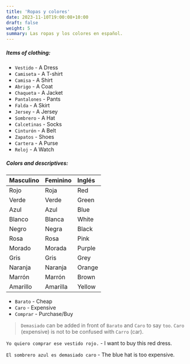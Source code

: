 ```yaml
---
title: 'Ropas y colores'
date: 2023-11-10T19:00:08+10:00
draft: false
weight: 5
summary: Las ropas y los colores en español.
---
```


##### Items of clothing:

- `Vestido` - A Dress
- `Camiseta` - A T-shirt
- `Camisa` - A Shirt
- `Abrigo` - A Coat
- `Chaqueta` - A Jacket
- `Pantalones` - Pants
- `Falda` - A Skirt
- `Jersey` - A Jersey
- `Sombrero` - A Hat
- `Calcetinas` - Socks
- `Cinturón` - A Belt
- `Zapatos` - Shoes
- `Cartera` - A Purse
- `Reloj` - A Watch

##### Colors and descriptives:

| Masculino | Feminino | Inglés |
| :-------------- | :-------------- | :-------------- |
| Rojo          | Roja          | Red          |
| Verde          | Verde          | Green          |
| Azul          | Azul          | Blue          |
| Blanco          | Blanca          | White          |
| Negro          | Negra          | Black          |
| Rosa          | Rosa          | Pink          |
| Morado          | Morada          | Purple          |
| Gris          | Gris          | Grey          |
| Naranja          | Naranja          | Orange          |
| Marrón          | Marrón          | Brown          |
| Amarillo          | Amarilla          | Yellow          |

- `Barato` - Cheap
- `Caro` - Expensive
- `Comprar` - Purchase/Buy

> `Demasiado` can be added in front of `Barato` and `Caro` to say `too`. `Caro` (expensive) is not to be confused with `Carro` (car).

`Yo quiero comprar ese vestido rojo.` - I want to buy this red dress.

`El sombrero azul es demasiado caro` - The blue hat is too expensive.